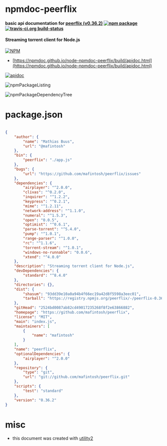 # npmdoc-peerflix

#### basic api documentation for  [peerflix (v0.36.2)](https://github.com/mafintosh/peerflix)  [![npm package](https://img.shields.io/npm/v/npmdoc-peerflix.svg?style=flat-square)](https://www.npmjs.org/package/npmdoc-peerflix) [![travis-ci.org build-status](https://api.travis-ci.org/npmdoc/node-npmdoc-peerflix.svg)](https://travis-ci.org/npmdoc/node-npmdoc-peerflix)

#### Streaming torrent client for Node.js

[![NPM](https://nodei.co/npm/peerflix.png?downloads=true&downloadRank=true&stars=true)](https://www.npmjs.com/package/peerflix)

- [https://npmdoc.github.io/node-npmdoc-peerflix/build/apidoc.html](https://npmdoc.github.io/node-npmdoc-peerflix/build/apidoc.html)

[![apidoc](https://npmdoc.github.io/node-npmdoc-peerflix/build/screenCapture.buildCi.browser.%252Ftmp%252Fbuild%252Fapidoc.html.png)](https://npmdoc.github.io/node-npmdoc-peerflix/build/apidoc.html)

![npmPackageListing](https://npmdoc.github.io/node-npmdoc-peerflix/build/screenCapture.npmPackageListing.svg)

![npmPackageDependencyTree](https://npmdoc.github.io/node-npmdoc-peerflix/build/screenCapture.npmPackageDependencyTree.svg)



# package.json

```json

{
    "author": {
        "name": "Mathias Buus",
        "url": "@mafintosh"
    },
    "bin": {
        "peerflix": "./app.js"
    },
    "bugs": {
        "url": "https://github.com/mafintosh/peerflix/issues"
    },
    "dependencies": {
        "airplayer": "^2.0.0",
        "clivas": "^0.2.0",
        "inquirer": "^1.2.2",
        "keypress": "^0.2.1",
        "mime": "^1.2.11",
        "network-address": "^1.1.0",
        "numeral": "^1.5.3",
        "open": "0.0.5",
        "optimist": "^0.6.1",
        "parse-torrent": "^5.4.0",
        "pump": "^1.0.1",
        "range-parser": "^1.0.0",
        "rc": "^1.1.6",
        "torrent-stream": "^1.0.1",
        "windows-no-runnable": "0.0.6",
        "xtend": "^4.0.0"
    },
    "description": "Streaming torrent client for Node.js",
    "devDependencies": {
        "standard": "^8.4.0"
    },
    "directories": {},
    "dist": {
        "shasum": "93dd39e10a0a94b4f66ec19a42d8f5598a3eec01",
        "tarball": "https://registry.npmjs.org/peerflix/-/peerflix-0.36.2.tgz"
    },
    "gitHead": "2524bd0087ab82cd49017235268f8f2e63866882",
    "homepage": "https://github.com/mafintosh/peerflix",
    "license": "MIT",
    "main": "index.js",
    "maintainers": [
        {
            "name": "mafintosh"
        }
    ],
    "name": "peerflix",
    "optionalDependencies": {
        "airplayer": "^2.0.0"
    },
    "repository": {
        "type": "git",
        "url": "git://github.com/mafintosh/peerflix.git"
    },
    "scripts": {
        "test": "standard"
    },
    "version": "0.36.2"
}
```



# misc
- this document was created with [utility2](https://github.com/kaizhu256/node-utility2)
